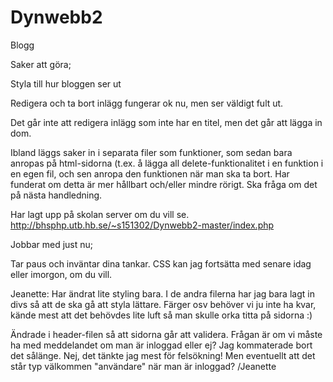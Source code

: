 # Dynwebb2
Blogg


Saker att göra;

Styla till hur bloggen ser ut

Redigera och ta bort inlägg fungerar ok nu, men ser väldigt fult ut. 

Det går inte att redigera inlägg som inte har en titel, men det går att lägga in dom. 

Ibland läggs saker in i separata filer som funktioner, som sedan bara anropas på html-sidorna (t.ex. å lägga all delete-funktionalitet i en funktion i en egen fil, och sen anropa den funktionen när man ska ta bort. Har funderat om detta är mer hållbart och/eller mindre rörigt. Ska fråga om det på nästa handledning.

Har lagt upp på skolan server om du vill se.
http://bhsphp.utb.hb.se/~s151302/Dynwebb2-master/index.php

Jobbar med just nu;

Tar paus och inväntar dina tankar. CSS kan jag fortsätta med senare idag eller imorgon, om du vill.

Jeanette: 
Har ändrat lite styling bara. I de andra filerna har jag bara lagt in divs så att de ska gå att styla lättare. Färger osv behöver vi ju inte ha kvar, kände mest att det behövdes lite luft så man skulle orka titta på sidorna :)

Ändrade i header-filen så att sidorna går att validera. Frågan är om vi måste ha med meddelandet om man är inloggad eller ej? Jag kommaterade bort det sålänge. 
Nej, det tänkte jag mest för felsökning! Men eventuellt att det står typ välkommen "användare" när man är inloggad? /Jeanette
